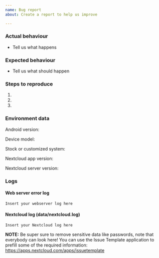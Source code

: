 ```yaml
---
name: Bug report
about: Create a report to help us improve

---
```


### Actual behaviour
- Tell us what happens

### Expected behaviour
- Tell us what should happen
 
### Steps to reproduce
1. 
2. 
3. 


### Environment data
Android version:

Device model: 

Stock or customized system:

Nextcloud app version:

Nextcloud server version:

### Logs
#### Web server error log
```
Insert your webserver log here
```

#### Nextcloud log (data/nextcloud.log)
```
Insert your Nextcloud log here
```
**NOTE:** Be super sure to remove sensitive data like passwords, note that everybody can look here! You can use the Issue Template application to prefill some of the required information: https://apps.nextcloud.com/apps/issuetemplate

